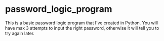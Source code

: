 # password_logic_program
This is a basic password logic program that I've created in Python. You will have max 3 attempts to input the right password, otherwise it will tell you to try again later. 
